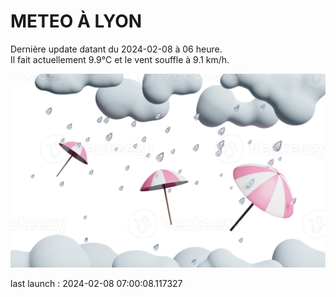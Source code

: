 # METEO À LYON

Dernière update datant du 2024-02-08 à 06 heure.  
Il fait actuellement 9.9°C et le vent souffle à 9.1 km/h.      

![](./.github/rain.png)

last launch : 2024-02-08 07:00:08.117327
